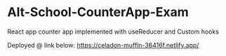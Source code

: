 # Alt-School-CounterApp-Exam
React app counter app implemented with useReducer and Custom hooks 


Deployed @ link below:
https://celadon-muffin-36416f.netlify.app/
